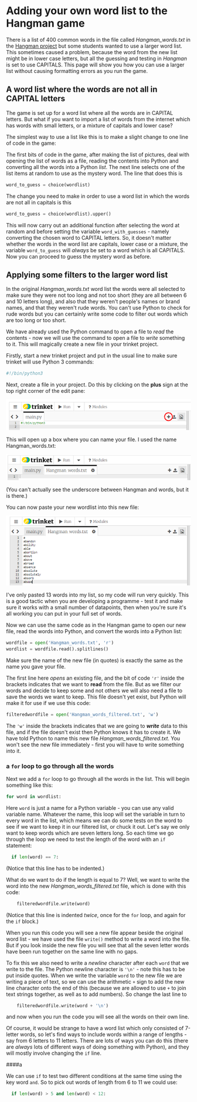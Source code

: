 # Adding your own word list to the Hangman game

There is a list of 400 common words in the file called *Hangman_words.txt* in the [Hangman project](https://github.com/WokLibCodeClub/Hangman/blob/master/README.md) but some students wanted to use a larger word list. This sometimes caused a problem, because the word from the new list might be in lower case letters, but all the guessing and testing in *Hangman* is set to use CAPITALS. This page will show you how you can use a larger list without causing formatting errors as you run the game.

## A word list where the words are not all in CAPITAL letters

The game is set up for a word list where all the words are in CAPITAL letters. But what if you want to import a list of words from the internet which has words with small letters, or a mixture of capitals and lower case?

The simplest way to use a list like this is to make a slight change to one line of code in the game:

The first bits of code in the game, after making the list of pictures, deal with opening the list of words as a file, reading the contents into Python and converting all the words into a Python *list*. The next line selects one of the list items at random to use as the mystery word. The line that does this is

```python
word_to_guess = choice(wordlist)
```

The change you need to make in order to use a word list in which the words are not all in capitals is this

```python
word_to_guess = choice(wordlist).upper()
```

This will now carry out an additional function after selecting the word at random and before setting the variable ```word_with_guesses``` - namely converting the chosen word to CAPITAL letters. So, it doesn't matter whether the words in the word list are capitals, lower case or a mixture, the variable ```word_to_guess``` will *always* be set to a word which is all CAPITALS. Now you can proceed to guess the mystery word as before.

## Applying some filters to the larger word list

In the original *Hangman_words.txt* word list the words were all selected to make sure they were not too long and not too short (they are all between 6 and 10 letters long), and also that they weren't people's names or brand names, and that they weren't rude words. You can't use Python to check for rude words but you can certainly write some code to filter out words which are too long or too short.

We have already used the Python command to open a file to *read* the contents - now we will use the command to open a file to *write* something to it. This will magically create a new file in your trinket project.

Firstly, start a new trinket project and put in the usual line to make sure trinket will use Python 3 commands:

```python
#!/bin/python3
```

Next, create a file in your project. Do this by clicking on the **plus** sign at the top right corner of the edit pane:

![Click to add a file](add_file.png)

This will open up a box where you can name your file. I used the name Hangman_words.txt:

![CName a file](name_file.png)

(You can't actually see the underscore between Hangman and words, but it is there.)

You can now paste your new wordlist into this new file:

![CAdd words](word_list.png)

I've only pasted 13 words into my list, so my code will run very quickly. This is a good tactic when you are developing a programme - test it and make sure it works with a small number of datapoints, then when you're sure it's all working you can put in your full set of words.

Now we can use the same code as in the Hangman game to open our new file, read the words into Python, and convert the words into a Python list:

```python
wordfile = open('Hangman_words.txt', 'r')
wordlist = wordfile.read().splitlines()
```

Make sure the name of the new file (in quotes) is exactly the same as the name you gave your file.

The first line here *opens* an existing file, and the bit of code ```'r'``` inside the brackets indicates that we want to **read** from the file. But as we filter our words and decide to keep some and not others we will also need a file to save the words we want to keep. This file doesn't yet exist, but Python will make it for use if we use this code:

```python
filteredwordfile = open('Hangman_words_filtered.txt', 'w')
```

The ```'w'``` inside the brackets indicates that we are going to ***write*** data to this file, and if the file doesn't exist then Python knows it has to create it. We have told Python to name this new file *Hangman_words_filtered.txt*. You won't see the new file immediately - first you will have to write something into it.

### a ```for``` loop to go through all the words

Next we add a ```for``` loop to go through all the words in the list. This will begin something like this:

```python
for word in wordlist:
```

Here ```word``` is just a name for a Python variable - you can use any valid variable name. Whatever the name, this loop will set the variable in turn to every word in the list, which means we can do some tests on the word to see if we want to keep it in our filtered list, or chuck it out. Let's say we only want to keep words which are seven letters long. So each time we go through the loop we need to test the length of the word with an ```if``` statement:

```python
  if len(word) == 7:
```

(Notice that this line has to be indented.)

What do we want to do if the length is equal to 7? Well, we want to write the word into the new *Hangman_words_filtered.txt* file, which is done with this code:

```python
    filteredwordfile.write(word)
```

(Notice that this line is indented *twice*, once for the ```for``` loop, and again for the ```if``` block.)

When you run this code you will see a new file appear beside the original word list - we have used the file ```write()``` method to write a word into the file. But if you look inside the new file you will see that all the seven letter words have been run together on the same line with no gaps.

To fix this we also need to write a *newline* character after each ```word``` that we write to the file. The Python newline character is ```'\n'``` - note this has to be put inside quotes. When we write the variable ```word``` to the new file we are writing a piece of text, so we can use the arithmetic ```+``` sign to add the new line character onto the end of this (because we are allowed to use ```+``` to join text strings together, as well as to add numbers). So change the last line to

```python
    filteredwordfile.write(word + '\n')
```

and now when you run the code you will see all the words on their own line.

Of course, it would be strange to have a word list which only consisted of 7-letter words, so let's find ways to include words within a range of lengths - say from 6 letters to 11 letters. There are lots of ways you can do this (there are *always* lots of different ways of doing something with Python), and they will mostly involve changing the ```if``` line.

####a

We can use ```if``` to test two different conditions at the same time using the key word ```and```. So to pick out words of length from 6 to 11 we could use:

```python
  if len(word) > 5 and len(word) < 12:
```


